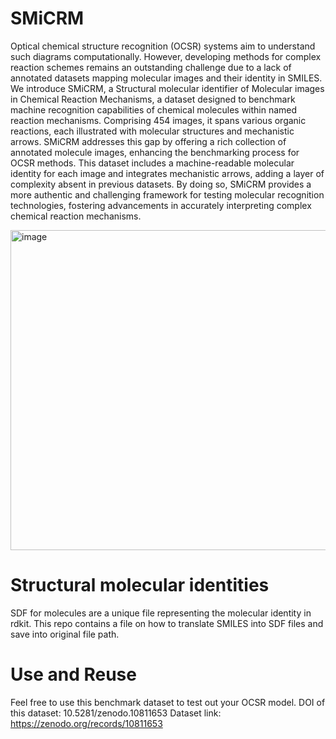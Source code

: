 
# SMiCRM
Optical chemical structure recognition (OCSR) systems aim to understand such diagrams computationally. However, developing methods for complex reaction schemes remains an outstanding challenge due to a lack of annotated datasets mapping molecular images and their identity in SMILES. We introduce SMiCRM, a Structural molecular identifier of Molecular images in Chemical Reaction Mechanisms, a dataset designed to benchmark machine recognition capabilities of chemical molecules within named reaction mechanisms. Comprising 454 images, it spans various organic reactions, each illustrated with molecular structures and mechanistic arrows. SMiCRM addresses this gap by offering a rich collection of annotated molecule images, enhancing the benchmarking process for OCSR methods. This dataset includes a machine-readable molecular identity for each image and integrates mechanistic arrows, adding a layer of complexity absent in previous datasets. By doing so, SMiCRM provides a more authentic and challenging framework for testing molecular recognition technologies, fostering advancements in accurately interpreting complex chemical reaction mechanisms.

<img width="512" alt="image" src="https://github.com/ting2025/SMiCRM/assets/147067583/fa1f9b5f-cc4e-4023-901b-dbb64e885407">

# Structural molecular identities
SDF for molecules are a unique file representing the molecular identity in rdkit. This repo contains a file on how to translate SMILES into SDF files and save into original file path.

# Use and Reuse
Feel free to use this benchmark dataset to test out your OCSR model. 
DOI of this dataset: 10.5281/zenodo.10811653
Dataset link: https://zenodo.org/records/10811653
